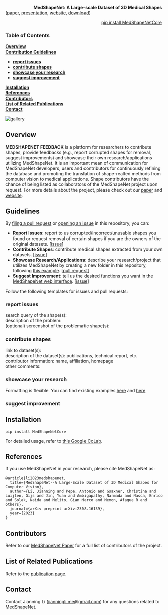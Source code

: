 &emsp;  &emsp; &emsp;  &emsp;  &emsp;  **MedShapeNet: A Large-scale Dataset of 3D Medical Shapes** ([paper](https://arxiv.org/pdf/2308.16139.pdf), [presentation](http://jianningli.me/pdfs/MedShapeNet%20JHU%20Presentation%20Jianning.pdf), [website](https://medshapenet-ikim.streamlit.app/), [download](https://medshapenet.ikim.nrw/uploads/MedShapeNetDataset.txt))<br>

&emsp;  &emsp; &emsp;  &emsp;  &emsp; &emsp;  &emsp; &emsp;  &emsp;  &emsp; &emsp;  &emsp; &emsp;  &emsp;  &emsp;  &emsp;  &emsp;  [pip install MedShapeNetCore](https://github.com/Jianningli/medshapenet-feedback/tree/main/pip_install_MedShapeNetCore)

### Table of Contents
**[Overview](#Overview)**<br>
**[Contribution Guidelines](#Guidelines)**<br>
* **[report issues](#report-issues)**<br>
* **[contribute shapes](#contribute-shapes)**<br>
* **[showcase your research](#showcase-your-research)**<br>
* **[suggest improvement](#suggest-improvement)**<br>

**[Installation](#Installation)**<br>
**[References](#References)**<br>
**[Contributors](#Contributors)**<br>
**[List of Related Publications](#List-of-Related-Publications)**<br>
**[Contact](#Contact)**<br>

![gallery](https://github.com/Jianningli/medshapenet-feedback/blob/main/assets/github.png)



## Overview

**MEDSHAPENET FEEDBACK** is a platform for researchers to contribute shapes, provide feedbacks (e.g., report corrupted shapes for removal, suggest improvements) and showcase their own research/applications utilizing MedShapeNet. It is an important mean of communication for MedShapeNet developers, users and contributors for continuously refining the database and promoting the translation of shape-realted methods from computer vision to medical applications. Shape contributors have the chance of being listed as collaborators of the MedShapeNet project upon request. For more details about the project, please check out our [paper](https://arxiv.org/pdf/2308.16139.pdf) and [website](https://medshapenet-ikim.streamlit.app/).


## Guidelines 
By [filing a pull request](https://github.com/Jianningli/medshapenet-feedback/pulls) or [opening an issue](https://github.com/Jianningli/medshapenet-feedback/issues) in this repository, you can:


* **Report Issues**: report to us corrupted/incorrect/unusable shapes you found or request removal of certain shapes if you are the owners of the original datasets. [[issue](https://github.com/Jianningli/medshapenet-feedback/issues)]  <br>
*  **Contribute Shapes**: contribute medical shapes extracted from your own datasets. [[issue](https://github.com/Jianningli/medshapenet-feedback/issues)] <br>
* **Showcase Research/Applications**: describe your research/project that utilizes MedShapeNet by creating a new folder in this repository, following [this example](https://github.com/Jianningli/medshapenet-feedback/tree/main/anatomy-completor). [[pull request](https://github.com/Jianningli/medshapenet-feedback/pulls)] <br>
* **Suggest Improvement**: tell us the desired functions you want in the [MedShapeNet web interface](https://medshapenet-ikim.streamlit.app/). [[issue](https://github.com/Jianningli/medshapenet-feedback/issues)] <br>

Follow the following templates for issues and pull requests: <br>

### report issues
search query of the shape(s):<br>
description of the problem:<br>
(optional) screenshot of the problematic shape(s):  <br>

### contribute shapes
link to dataset(s): <br>
description of the dataset(s): publications, technical report, etc. <br>
contributor information: name, affiliation, homepage <br>
other comments: <br>

### showcase your research
Formatting is flexible. You can find existing examples  [here](https://github.com/Jianningli/medshapenet-feedback/tree/main/anatomy-completor) and [here](https://github.com/Jianningli/medshapenet-feedback/tree/main/forensic-facial-reconstruction)  <br>

### suggest improvement

## Installation

```
pip install MedShapeNetCore

```
For detailed usage, refer to [this Google CoLab](https://colab.research.google.com/github/Jianningli/medshapenet-feedback/blob/main/pip_install_MedShapeNetCore/getting_started.ipynb).

## References 

If you use MedShapeNet in your research, please cite MedShapeNet as:

```
@article{li2023medshapenet,
  title={MedShapeNet--A Large-Scale Dataset of 3D Medical Shapes for Computer Vision},
  author={Li, Jianning and Pepe, Antonio and Gsaxner, Christina and Luijten, Gijs and Jin, Yuan and Ambigapathy, Narmada and Nasca, Enrico and Solak, Naida and Melito, Gian Marco and Memon, Afaque R and others},
  journal={arXiv preprint arXiv:2308.16139},
  year={2023}
}
```

## Contributors 
Refer to our [MedShapeNet Paper](https://arxiv.org/pdf/2308.16139.pdf) for a full list of contributors of the project.

## List of Related Publications

Refer to the [publication page](https://proj-page.github.io/medshapenet_publications.html).

## Contact 
Contact Jianning Li (jianningli.me@gmail.com) for any questions related to MedShapeNet.



